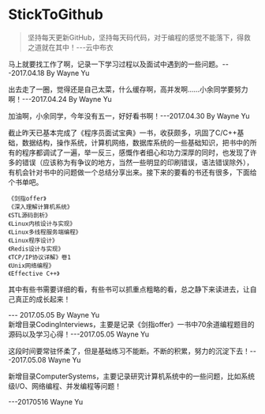 # StickToGithub
>坚持每天更新GitHub，坚持每天码代码，对于编程的感觉不能落下，得救之道就在其中！---云中布衣<br>

马上就要找工作了啊，记录一下学习过程以及面试中遇到的一些问题。---2017.04.18 By Wayne Yu<br>

出去走了一圈，觉得还是自己太菜，什么缓存啊，高并发啊……小余同学要努力啊！---2017.04.24 By Wayne Yu<br>

加油啊，小余同学，今年没有五一，好好看书啊！---2017.04.30 By Wayne Yu<br>

截止昨天已基本完成了《程序员面试宝典》一书，收获颇多，巩固了C/C++基础，数据结构，操作系统，计算机网络，数据库系统的一些基础知识，把书中的所有的程序都调试了一遍，举一反三，感慨作者细心和功力深厚的同时，也发现了许多的错误（应该称为有争议的地方，当然一些明显的印刷错误，语法错误除外），有机会针对书中的问题做一个总结分享出来。接下来的要看的书还有很多，下面给个书单吧。

	《剑指offer》
	《深入理解计算机系统》
	《STL源码剖析》
	《Linux内核设计与实现》
	《Linux多线程服务端编程》
	《Linux程序设计》
	《Redis设计与实现》
	《TCP/IP协议详解》卷1
	《Unix网络编程》
	《Effective C++》

其中有些书需要详细的看，有些书可以抓重点粗略的看，总之静下来读进去，让自己真正的成长起来！

--- 2017.05.05 By Wayne Yu<br>
新增目录CodingInterviews，主要是记录《剑指offer》一书中70余道编程题目的源码以及学习心得！---2017.05.05 Wayne Yu<br>

这段时间要常驻怀柔了，但是基础练习不能断。不断的积累，努力的沉淀下去！---2017.05.08 Wayne Yu<br>

新增目录ComputerSystems，主要记录研究计算机系统中的一些问题，比如系统级I/O、网络编程、并发编程等问题！

---20170516 Wayne Yu<br>



